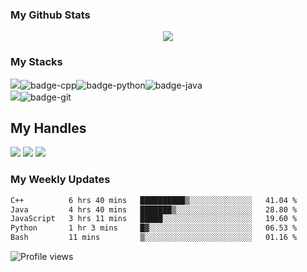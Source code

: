 ### My Github Stats
<p align="center"> <img src="https://github-readme-stats.vercel.app/api?username=SI-Abid&show_icons=true&count_private=true&theme=tokyonight" />  
  
### My Stacks

<img src="https://img.shields.io/badge/Languages-151515?style=for-the-badge&logo=plex&logoColor=FFFFFF">![badge-cpp](https://img.shields.io/badge/c%2B%2B-151515?style=for-the-badge&logo=c%2B%2B&logoColor=79740e&labelColor=151515)![badge-python](https://img.shields.io/badge/python-151515?style=for-the-badge&logo=python&logoColor=79740e&labelColor=151515)![badge-java](https://img.shields.io/badge/java-151515?style=for-the-badge&logo=java&logoColor=79740e&labelColor=151515) <br/>
<img src="https://img.shields.io/badge/Frameworks-151515?style=for-the-badge&logo=IPFS&logoColor=FFFFFF">![badge-git](https://img.shields.io/badge/git-151515?style=for-the-badge&logo=git&logoColor=79740e&labelColor=151515) <br/>
<!-- <img src="https://img.shields.io/badge/Database-151515?style=for-the-badge&logo=Redis&logoColor=FFFFFF">![badge-mysql](https://img.shields.io/badge/mysql-151515?style=for-the-badge&logo=mysql&logoColor=79740e&labelColor=151515) -->
  
## My Handles
<!--  [<img src="https://img.shields.io/badge/ShahjalalShohag-151515?style=for-the-badge&logo=linkedin&logoColor=white">](https://www.linkedin.com/in/shahjalal-shohag-394332156/) -->
 [<img src="https://img.shields.io/badge/SI--Abid-151515?style=for-the-badge&logo=GitHub&logoColor=763daf">](https://profile-summary-for-github.com/user/SI-Abid) 
 [<img src="https://img.shields.io/badge/Saiham-151515?style=for-the-badge&logo=Codeforces&logoColor=763daf">](https://codeforces.com/profile/Saiham) 
 [<img src="https://img.shields.io/badge/coderabi-151515?style=for-the-badge&logo=CodeChef&logoColor=763daf">](https://www.codechef.com/users/coderabi) 
  

### My Weekly Updates
  
<!--START_SECTION:waka-->

```txt
C++          6 hrs 40 mins   ██████████▒░░░░░░░░░░░░░░   41.04 %
Java         4 hrs 40 mins   ███████▒░░░░░░░░░░░░░░░░░   28.80 %
JavaScript   3 hrs 11 mins   █████░░░░░░░░░░░░░░░░░░░░   19.60 %
Python       1 hr 3 mins     █▓░░░░░░░░░░░░░░░░░░░░░░░   06.53 %
Bash         11 mins         ▒░░░░░░░░░░░░░░░░░░░░░░░░   01.16 %
```

<!--END_SECTION:waka-->

  
![Profile views](https://gpvc.arturio.dev/SI-Abid)
  
<!--
**SI-Abid/SI-Abid** is a ✨ _special_ ✨ repository because its `README.md` (this file) appears on your GitHub profile.

Here are some ideas to get you started:

- 🔭 I’m currently working on ...
- 🌱 I’m currently learning ...
- 👯 I’m looking to collaborate on ...
- 🤔 I’m looking for help with ...
- 💬 Ask me about ...
- 📫 How to reach me: ...
- 😄 Pronouns: ...
- ⚡ Fun fact: ...
-->

<!-- [![Saiham's GitHub stats](https://github-readme-stats.vercel.app/api?username=SI-Abid&show_icons=true&theme=tokyonight)](https://github.com/anuraghazra/github-readme-stats)   -->
<!-- <a href="https://github.com/anuraghazra/github-readme-stats">
  <img align="center" src="https://github-readme-stats.vercel.app/api/pin/?username=SI-Abid&show_icons=true&theme=tokyonight&repo=SI-Abid" />
</a>   -->

